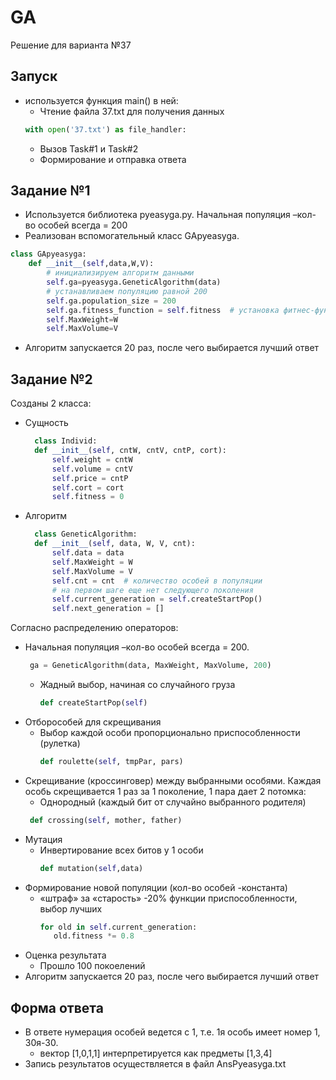 # GA
Решение для варианта №37
## Запуск
* используется функция main() в ней:
  * Чтение файла 37.txt для получения данных
  ```python
  with open('37.txt') as file_handler:
  ```
  * Вызов Task#1 и Task#2
  * Формирование и отправка ответа
## Задание №1
* Используется библиотека pyeasyga.py. Начальная популяция –кол-во особей всегда = 200
* Реализован вспомогательный класс GApyeasyga.
```python
class GApyeasyga:
    def __init__(self,data,W,V):
        # инициализируем алгоритм данными
        self.ga=pyeasyga.GeneticAlgorithm(data)
        # устанавливаем популяцию равной 200
        self.ga.population_size = 200
        self.ga.fitness_function = self.fitness  # установка фитнес-функции
        self.MaxWeight=W
        self.MaxVolume=V
```
* Алгоритм запускается 20 раз, после чего выбирается лучший ответ
## Задание №2
Созданы 2 класса:
* Сущность
  ```python
    class Individ:
    def __init__(self, cntW, cntV, cntP, cort):
        self.weight = cntW
        self.volume = cntV
        self.price = cntP
        self.cort = cort
        self.fitness = 0
    ```
* Алгоритм
  ```python
    class GeneticAlgorithm:
    def __init__(self, data, W, V, cnt):
        self.data = data
        self.MaxWeight = W
        self.MaxVolume = V
        self.cnt = cnt  # количество особей в популяции
        # на первом шаге еще нет следующего поколения
        self.current_generation = self.createStartPop()
        self.next_generation = []
    ```
Согласно распределению операторов:
* Начальная популяция –кол-во особей всегда = 200.
   ```python
    ga = GeneticAlgorithm(data, MaxWeight, MaxVolume, 200)
    ```
  * Жадный выбор, начиная со случайного груза
    ```python
    def createStartPop(self)
    ```
* Отборособей для скрещивания
  * Выбор каждой особи пропорционально приспособленности (рулетка)
    ```python
    def roulette(self, tmpPar, pars)
    ```
* Скрещивание (кроссинговер) между выбранными особями. Каждая особь скрещивается 1 раз за 1 поколение, 1 пара дает 2 потомка:
  * Однородный (каждый бит от случайно выбранного родителя)
   ```python
    def crossing(self, mother, father)
   ```
* Мутация
  * Инвертирование всех битов у 1 особи
    ```python
    def mutation(self,data)
    ```
* Формирование новой популяции (кол-во особей -константа)
  * «штраф» за «старость» -20% функции приспособленности, выбор лучших
    ```python
    for old in self.current_generation:
       old.fitness *= 0.8
    ```
* Оценка результата
  * Прошло 100 покоелений
 * Алгоритм запускается 20 раз, после чего выбирается лучший ответ
## Форма ответа
* В ответе нумерация особей ведется с 1, т.е. 1я особь имеет номер 1, 30я-30.
  * вектор [1,0,1,1] интерпретируется как предметы [1,3,4]  
* Запись результатов осуществляется в файл AnsPyeasyga.txt
